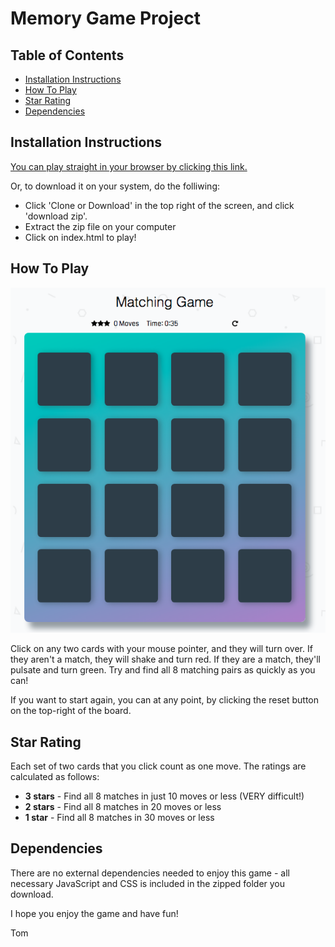 # Memory Game Project

## Table of Contents

* [Installation Instructions](#installation-instructions)
* [How To Play](#how-to-play)
* [Star Rating](#star-rating)
* [Dependencies](#dependencies)

## Installation Instructions

[You can play straight in your browser by clicking this link.](http://htmlpreview.github.io/?https://github.com/tomastephenson/Udacity-Assignment-2-Matching-Game/blob/master/index.html)

Or, to download it on your system, do the folliwing:
* Click 'Clone or Download' in the top right of the screen, and click 'download zip'.
* Extract the zip file on your computer
* Click on index.html to play!

## How To Play
![Image of the Memory Game board](https://raw.githubusercontent.com/tomastephenson/Udacity-Assignment-2-Matching-Game/master/img/board.png)

Click on any two cards with your mouse pointer, and they will turn over. If they aren't a match, they will shake and turn red. If they are a match, they'll pulsate and turn green. Try and find all 8 matching pairs as quickly as you can! 

If you want to start again, you can at any point, by clicking the reset button on the top-right of the board.

## Star Rating
Each set of two cards that you click count as one move. The ratings are calculated as follows:

* **3 stars** - Find all 8 matches in just 10 moves or less (VERY difficult!)
* **2 stars** - Find all 8 matches in 20 moves or less
* **1 star** - Find all 8 matches in 30 moves or less

## Dependencies
There are no external dependencies needed to enjoy this game - all necessary JavaScript and CSS is included in the zipped folder you download.




I hope you enjoy the game and have fun!

Tom

